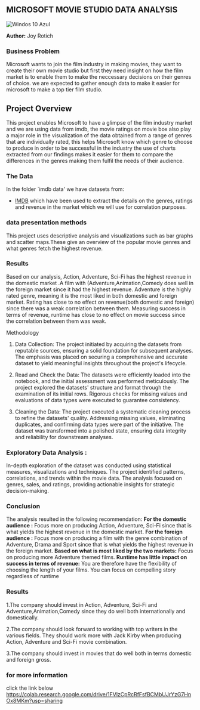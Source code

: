 ## MICROSOFT MOVIE STUDIO DATA ANALYSIS
![Windos 10 Azul](https://github.com/user-attachments/assets/967647ba-06ad-4b94-b008-eae2d4b07059)


**Author:** Joy Rotich


### Business Problem

Microsoft wants to join the film industry in making movies, they want to create their own movie studio but first they need insight on how the film market is to enable them to make the neccessary decisions on their genres of choice. we are expected to gather enough data to make it easier for microsoft to make a top tier film studio. 


## Project Overview

This project enables Microsoft to have a glimpse of the film industry market and we are using data from imdb, the movie ratings on movie box also play a major role in the visualization of the data obtained from a range of genres that are individually rated, this helps Microsoft know which genre to choose to produce in order to be successful in the industry the use of charts extracted from our findings makes it easier for them to compare the differences in the genres making them fulfil the needs of their audience. 

### The Data

In the folder `imdb data' we have datasets from:
* [IMDB](https://www.imdb.com/) which have been used to extract the details on the genres, ratings and revenue in the market which we will use for correlation purposes. 

### data presentation methods
This project uses descriptive analysis and visualizations such as bar graphs and scatter maps.These give an overview of the popular movie genres and what genres fetch the highest revenue.

### Results
Based on our analysis,  Action, Adventure, Sci-Fi has the highest revenue in the domestic market .A film with (Adventure,Animation,Comedy does well in the foreign market since it had the highest revenue. Adventure is the highly rated genre, meaning it is the most liked in both domestic and foreign market. Rating has close to no effect on revenue(both domestic and foreign) since there was a weak correlation between them. Measuring success in terms of revenue, runtime has close to no effect on movie success since the correlation between them was weak.

Methodology

1. Data Collection:
The project initiated by acquiring the datasets from reputable sources, ensuring a solid foundation for subsequent analyses. The emphasis was placed on securing a comprehensive and accurate dataset to yield meaningful insights throughout the project's lifecycle.

3. Read and Check the Data:
The datasets were efficiently loaded into the notebook, and the initial assessment was performed meticulously. The project explored the datasets' structure and format through the examination of its initial rows. Rigorous checks for missing values and evaluations of data types were executed to guarantee consistency.

5. Cleaning the Data:
The project executed a systematic cleaning process to refine the datasets' quality. Addressing missing values, eliminating duplicates, and confirming data types were part of the initiative. The dataset was transformed into a polished state, ensuring data integrity and reliability for downstream analyses.

### Exploratory Data Analysis :
In-depth exploration of the dataset was conducted using statistical measures, visualizations and techniques. The project identified patterns, correlations, and trends within the movie data. The analysis focused on genres, sales, and ratings, providing actionable insights for strategic decision-making.


### Conclusion
The analysis resulted in the following recommendation:
**For the domestic audience :** Focus more on producing  Action, Adventure, Sci-Fi since that is what yields the highest revenue in the domestic market.
**For the foreign audience :** Focus more on producing a film with the genre combination of Adventure, Drama and Sport since that is what yields the highest revenue in the foreign market.
**Based on what is most liked by the two markets:** Focus on producing more Adventure themed films.
**Runtime has little impact on success in terms of revenue:** You are therefore have the flexibility of choosing the length of your films. You can focus on compelling story regardless of runtime

### Results
1.The company should invest in Action, Adventure, Sci-Fi and Adventure,Animation,Comedy since they do well both internationally and domestically.

2.The company should look forward to working with top writers in the various fields. They should work more with Jack Kirby when producing Action, Adventure and Sci-Fi movie combination.

3.The company should invest in movies that do well both in terms domestic and foreign gross.

### for more information
click the link below 
https://colab.research.google.com/drive/1FVlzCpRcRfFsfBCMbUJrYzG7HnOx8MKm?usp=sharing


